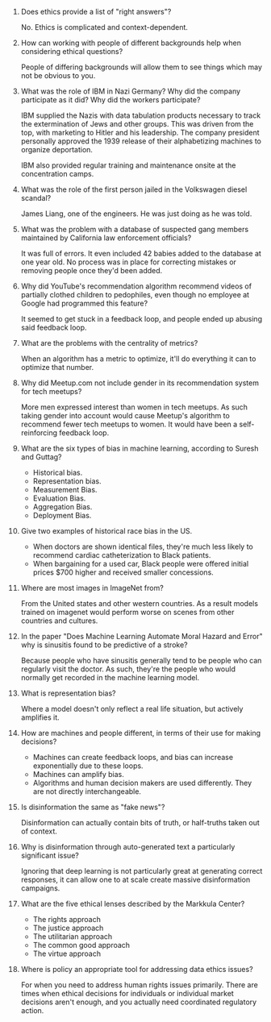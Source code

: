 1. Does ethics provide a list of "right answers"?

	No. Ethics is complicated and context-dependent.

1. How can working with people of different backgrounds help when considering ethical questions?

	People of differing backgrounds will allow them to see things which may not be obvious to you.

1. What was the role of IBM in Nazi Germany? Why did the company participate as it did? Why did the workers participate?

	IBM supplied the Nazis with data tabulation products necessary to track the extermination of Jews and other groups. This was driven from the top, with marketing to Hitler and his leadership. The company president personally approved the 1939 release of their alphabetizing machines to organize deportation.

	IBM also provided regular training and maintenance onsite at the concentration camps.

1. What was the role of the first person jailed in the Volkswagen diesel scandal?

	James Liang, one of the engineers. He was just doing as he was told.

1. What was the problem with a database of suspected gang members maintained by California law enforcement officials?

	It was full of errors. It even included 42 babies added to the database at one year old. No process was in place for correcting mistakes or removing people once they'd been added.

1. Why did YouTube's recommendation algorithm recommend videos of partially clothed children to pedophiles, even though no employee at Google had programmed this feature?

	It seemed to get stuck in a feedback loop, and people ended up abusing said feedback loop.

1. What are the problems with the centrality of metrics?

	When an algorithm has a metric to optimize, it'll do everything it can to optimize that number.

1. Why did Meetup.com not include gender in its recommendation system for tech meetups?

	More men expressed interest than women in tech meetups. As such taking gender into account would cause Meetup's algorithm to recommend fewer tech meetups to women. It would have been a self-reinforcing feedback loop.

1. What are the six types of bias in machine learning, according to Suresh and Guttag?

	- Historical bias.
	- Representation bias.
	- Measurement Bias.
	- Evaluation Bias.
	- Aggregation Bias.
	- Deployment Bias.

1. Give two examples of historical race bias in the US.

	- When doctors are shown identical files, they're much less likely to recommend cardiac catheterization to Black patients.
	- When bargaining for a used car, Black people were offered initial prices $700 higher and received smaller concessions.

1. Where are most images in ImageNet from?

	From the United states and other western countries. As a result models trained on imagenet would perform worse on scenes from other countries and cultures.

1. In the paper "Does Machine Learning Automate Moral Hazard and Error" why is sinusitis found to be predictive of a stroke?

	Because people who have sinusitis generally tend to be people who can regularly visit the doctor. As such, they're the people who would normally get recorded in the machine learning model.

1. What is representation bias?

	Where a model doesn't only reflect a real life situation, but actively amplifies it.

1. How are machines and people different, in terms of their use for making decisions?

	- Machines can create feedback loops, and bias can increase exponentially due to these loops.
	- Machines can amplify bias.
	- Algorithms and human decision makers are used differently. They are not directly interchangeable.

1. Is disinformation the same as "fake news"?

	Disinformation can actually contain bits of truth, or half-truths taken out of context.

1. Why is disinformation through auto-generated text a particularly significant issue?

	Ignoring that deep learning is not particularly great at generating correct responses, it can allow one to at scale create massive disinformation campaigns.

1. What are the five ethical lenses described by the Markkula Center?

	- The rights approach
	- The justice approach
	- The utilitarian approach
	- The common good approach
	- The virtue approach

1. Where is policy an appropriate tool for addressing data ethics issues?

	For when you need to address human rights issues primarily. There are times when ethical decisions for individuals or individual market decisions aren't enough, and you actually need coordinated regulatory action.

